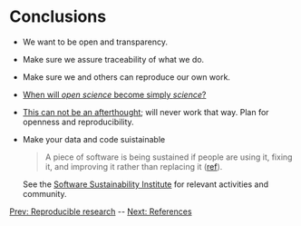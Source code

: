 # Conclusions

- We want to be open and transparency.
- Make sure we assure traceability of what we do.
- Make sure we and others can reproduce our own work.

- [When will *open science* become simply *science*?](http://genomebiology.biomedcentral.com/articles/10.1186/s13059-015-0669-2)

- [This can not be an afterthought](http://www.ncbi.nlm.nih.gov/pubmed/26191404);
  will never work that way. Plan for openness and reproducibility.

- Make your data and code suistainable

  > A piece of software is being sustained if people are using it,
  > fixing it, and improving it rather than replacing it
  > ([ref](http://software-carpentry.org/blog/2014/08/sustainability.html)).

  See the [Software Sustainability Institute](http://software.ac.uk/)
  for relevant activities and community.

[Prev: Reproducible research](./03-rr.md) -- [Next: References](./05-refs.md)
